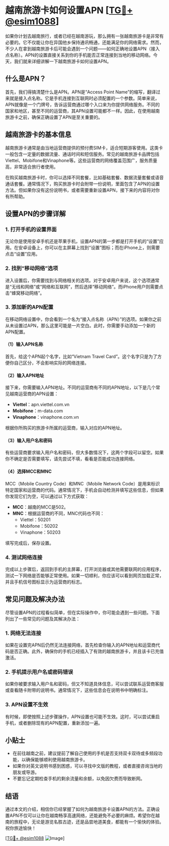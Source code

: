 # 越南旅游卡如何设置APN [[TG💪+ @esim1088](https://t.me/s/esim1088)]

如果你计划去越南旅行，或者已经在越南游玩，那么拥有一张越南旅游卡是非常有必要的。它不仅能让你在异国他乡保持通讯畅通，还能满足你的网络需求。然而，不少人在拿到越南旅游卡后可能会遇到一个问题——如何正确地设置APN（接入点名称）。APN的设置直接关系到你的手机能否正常连接到当地的移动网络。今天，我们就来详细讲解一下越南旅游卡如何设置APN。

## 什么是APN？

首先，我们得搞清楚什么是APN。APN是“Access Point Name”的缩写，翻译过来就是接入点名称。它是手机连接到互联网时必须配置的一个参数。简单来说，APN就像是一个门牌号，告诉运营商通过哪个入口来为你提供网络服务。不同的国家和地区，甚至不同的运营商，其APN设置可能都不一样。因此，在使用越南旅游卡之前，确保正确设置了APN是至关重要的。

## 越南旅游卡的基本信息

越南旅游卡通常是由当地运营商提供的预付费SIM卡，适合短期游客使用。这类卡一般包含一定量的数据流量、通话时间和短信服务。常见的越南旅游卡品牌包括Viettel、Mobifone和Vinaphone等。这些运营商的网络覆盖范围广，服务质量高，非常适合旅行者使用。

在购买越南旅游卡时，你可以选择不同套餐，比如基础套餐、数据流量套餐或语音通话套餐。通常情况下，购买旅游卡时会附带一份说明，里面包含了APN的设置方法。但如果你没有这份说明书，或者需要重新设置APN，接下来的内容将对你有所帮助。

## 设置APN的步骤详解

### 1. 打开手机的设置界面

无论你是使用安卓手机还是苹果手机，设置APN的第一步都是打开手机的“设置”应用。在安卓设备上，你可以在主屏幕上找到“设置”图标；而在iPhone上，则需要点击“设置”应用。

### 2. 找到“移动网络”选项

进入设置后，你需要找到与网络相关的选项。对于安卓用户来说，这个选项通常是“无线和网络”或“网络和互联网”，然后选择“移动网络”。而iPhone用户则需要点击“蜂窝移动网络”。

### 3. 添加新的APN配置

在移动网络设置中，你会看到一个名为“接入点名称（APN）”的选项。如果你之前从未设置过APN，那么这里可能是一片空白。此时，你需要手动添加一个新的APN配置。

#### （1）输入APN名称

首先，给这个APN起个名字，比如“Vietnam Travel Card”。这个名字只是为了方便你自己区分，不会影响实际的网络连接。

#### （2）输入APN地址

接下来，你需要输入APN地址。不同的运营商有不同的APN地址，以下是几个常见越南运营商的APN设置：

- **Viettel**：apn.viettel.com.vn  
- **Mobifone**：m-data.com  
- **Vinaphone**：vinaphone.com.vn  

根据你所购买的旅游卡所属的运营商，输入对应的APN地址。

#### （3）输入用户名和密码

有些运营商要求输入用户名和密码，但大多数情况下，这两个字段可以留空。如果你不确定是否需要填写，请先尝试不填，看看是否能成功连接网络。

#### （4）选择MCC和MNC

MCC（Mobile Country Code）和MNC（Mobile Network Code）是用来标识特定国家和运营商的代码。通常情况下，手机会自动检测并填写这些信息，但如果你发现它们为空，可以通过以下方式获取：

- **MCC**：越南的MCC是502。
- **MNC**：根据运营商的不同，MNC代码也不同：
  - Viettel：50201  
  - Mobifone：50202  
  - Vinaphone：50203  

填写完成后，保存设置。

### 4. 测试网络连接

完成以上步骤后，返回到手机的主屏幕，打开浏览器或其他需要联网的应用程序，测试一下网络是否能够正常使用。如果一切顺利，你应该可以看到网页加载正常，并且手机信号图标显示为运营商的标志。

## 常见问题及解决办法

尽管设置APN的过程看似简单，但在实际操作中，你可能会遇到一些问题。下面列出了一些常见的问题及其解决办法：

### 1. 网络无法连接

如果在设置完APN后仍然无法连接网络，首先检查你输入的APN地址和运营商代码是否正确。此外，确保你的手机已经插入了有效的越南旅游卡，并且该卡已充值激活。

### 2. 手机提示用户名或密码错误

如果你被要求输入用户名和密码，但又不知道具体信息，可以尝试联系运营商客服或查看随卡附带的说明书。通常情况下，这些信息会在说明书中明确标注。

### 3. APN设置不生效

有时候，即使按照上述步骤操作，APN设置也可能不生效。这时，可以尝试重启手机，或者删除现有的APN配置，重新添加一遍。

## 小贴士

- 在前往越南之前，建议提前了解自己使用的手机是否支持双卡双待或多频段功能，以确保能够顺利使用越南旅游卡。
- 如果你对英文说明书感到困惑，可以寻找中文版的教程，或者直接咨询当地的朋友或导游。
- 不要忘记定期检查手机的剩余流量和余额，以免因欠费而导致断网。

## 结语

通过本文的介绍，相信你已经掌握了如何为越南旅游卡设置APN的方法。正确设置APN不仅可以让你在越南畅享高速网络，还能避免不必要的麻烦。希望你在越南的旅程中，无论是游览名胜古迹，还是品尝地道美食，都能有一个愉快的体验。祝你旅途愉快！

[[TG💪+ @esim1088](https://t.me/s/esim1088) ![Image](https://i.postimg.cc/4NQfJmqS/Snipaste-2025-05-13-00-14-12.png)]